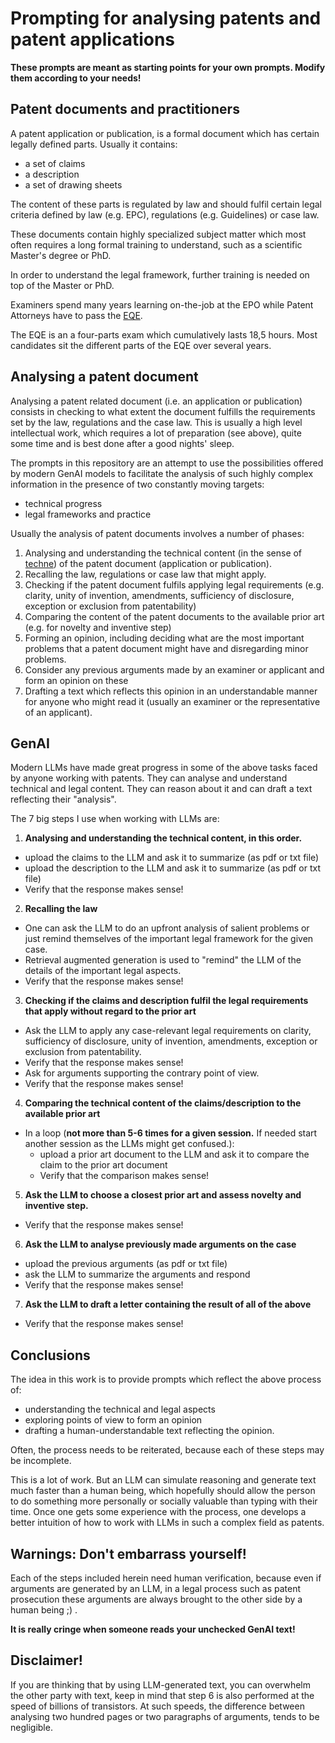 # Prompting for analysing patents and patent applications

**These prompts are meant as starting points for your own prompts. Modify them according to your needs!** 

## Patent documents and practitioners
A patent application or publication, is a formal document which has certain legally defined parts. 
Usually it contains: 
* a set of claims
* a description
* a set of drawing sheets

The content of these parts is regulated by law and should fulfil certain legal criteria defined by law (e.g. EPC), regulations (e.g. Guidelines) or case law.

These documents contain highly specialized subject matter which most often requires a long formal training to understand, such as a scientific Master's degree or PhD.

In order to understand the legal framework, further training is needed on top of the Master or PhD.

Examiners spend many years learning on-the-job at the EPO while Patent Attorneys have to pass the [EQE](https://en.wikipedia.org/wiki/Representation_before_the_European_Patent_Office#European_qualifying_examination).

The EQE is an a four-parts exam which cumulatively lasts 18,5 hours. Most candidates sit the different parts of the EQE over several years.

## Analysing a patent document
Analysing a patent related document (i.e. an application or publication) consists in checking to what extent the document fulfills the requirements set by the law, regulations and the case law.
This is usually a high level intellectual work, which requires a lot of preparation (see above), quite some time and is best done after a good nights' sleep.

The prompts in this repository are an attempt to use the possibilities offered by modern GenAI models to facilitate the analysis of such highly complex information in the presence of two constantly moving targets: 
* technical progress
* legal frameworks and practice

Usually the analysis of patent documents involves a number of phases:

1. Analysing and understanding the technical content (in the sense of [techne](https://en.wikipedia.org/wiki/Techne)) of the patent document (application or publication).
2. Recalling the law, regulations or case law that might apply.
3. Checking if the patent document fulfils applying legal requirements (e.g. clarity, unity of invention, amendments, sufficiency of disclosure, exception or exclusion from patentability)
4. Comparing the content of the patent documents to the available prior art (e.g. for novelty and inventive step) 
5. Forming an opinion, including deciding what are the most important problems that a patent document might have and disregarding minor problems.
6. Consider any previous arguments made by an examiner or applicant and form an opinion on these
7. Drafting a text which reflects this opinion in an understandable manner for anyone who might read it (usually an examiner or the representative of an applicant).

## GenAI
Modern LLMs have made great progress in some of the above tasks faced by anyone working with patents. 
They can analyse and understand technical and legal content. They can reason about it and can draft a text reflecting their "analysis".

The 7 big steps I use when working with LLMs are:

1. **Analysing and understanding the technical content, in this order.**
 * upload the claims to the LLM and ask it to summarize (as pdf or txt file)
 * upload the description to the LLM and ask it to summarize (as pdf or txt file)
 * Verify that the response makes sense!

2. **Recalling the law**
 * One can ask the LLM to do an upfront analysis of salient problems or just remind themselves of the important legal framework for the given case.
 * Retrieval augmented generation is used to "remind" the LLM of the details of the important legal aspects.
 * Verify that the response makes sense!

3. **Checking if the claims and description fulfil the legal requirements that apply without regard to the prior art**
 * Ask the LLM to apply any case-relevant legal requirements on clarity, sufficiency of disclosure, unity of invention, amendments, exception or exclusion from patentability.
 * Verify that the response makes sense!
 * Ask for arguments supporting the contrary point of view. 
 * Verify that the response makes sense!

4. **Comparing the technical content of the claims/description to the available prior art**
 * In a loop (**not more than 5-6 times for a given session.** If needed start another session as the LLMs might get confused.):
   - upload a prior art document to the LLM and ask it to compare the claim to the prior art document
   - Verify that the comparison makes sense!

5. **Ask the LLM to choose a closest prior art and assess novelty and inventive step.**
 * Verify that the response makes sense!

6. **Ask the LLM to analyse previously made arguments on the case**
  * upload the previous arguments (as pdf or txt file)
  * ask the LLM to summarize the arguments and respond
  * Verify that the response makes sense!

7. **Ask the LLM to draft a letter containing the result of all of the above**
  * Verify that the response makes sense!

## Conclusions
The idea in this work is to provide prompts which reflect the above process of:

- understanding the technical and legal aspects
- exploring points of view to form an opinion
- drafting a human-understandable text reflecting the opinion.

Often, the process needs to be reiterated, because each of these steps may be incomplete.

This is a lot of work. But an LLM can simulate reasoning and generate text much faster than a human being, which hopefully should allow the person to do something more personally or socially valuable than typing with their time.
Once one gets some experience with the process, one develops a better intuition of how to work with LLMs in such a complex field as patents. 

## Warnings: Don't embarrass yourself!
Each of the steps included herein need human verification, because even if arguments are generated by an LLM, in a legal process such as patent prosecution these arguments are always brought to the other side by a human being ;) .

**It is really cringe when someone reads your unchecked GenAI text!** 

## Disclaimer!
If you are thinking that by using LLM-generated text, you can overwhelm the other party with text, keep in mind that step 6 is also performed at the speed of billions of transistors. 
At such speeds, the difference between analysing two hundred pages or two paragraphs of arguments, tends to be negligible.
